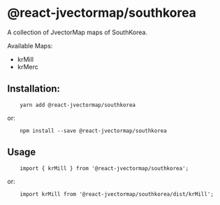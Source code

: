 # @react-jvectormap/southkorea

A collection of JvectorMap maps of SouthKorea.

Available Maps:

- krMill
- krMerc

## Installation:

```
    yarn add @react-jvectormap/southkorea
```

or:

```
    npm install --save @react-jvectormap/southkorea
```

## Usage

```
    import { krMill } from '@react-jvectormap/southkorea';
```

or:

```
    import krMill from '@react-jvectormap/southkorea/dist/krMill';
```
